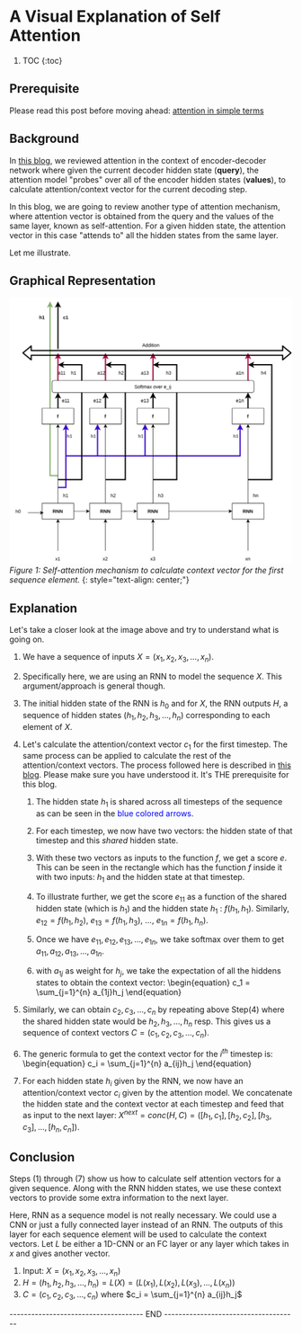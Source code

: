 # A Visual Explanation of Self Attention 

1. TOC
{:toc}

## Prerequisite

Please read this post before moving ahead: [attention in simple terms](https://nonlocal.github.io/2020/04/07/attention.html)


## Background

In [this blog](https://nonlocal.github.io/2020/04/07/attention.html), we reviewed attention in the context of encoder-decoder network where given the current decoder hidden state (**query**), the attention model "probes" over all of the encoder hidden states (**values**), to calculate attention/context vector for the current decoding step.

In this blog, we are going to review another type of attention mechanism, where attention vector is obtained from the query and the values of the same layer, known as self-attention. For a given hidden state, the attention vector in this case "attends to" all the hidden states from the same layer.

Let me illustrate. 

## Graphical Representation

![](/images/Attention.jpg)
*Figure 1: Self-attention mechanism to calculate context vector for the first sequence element.*
{: style="text-align: center;"}


## Explanation
Let's take a closer look at the image above and try to understand what is going on.
 
1. We have a sequence of inputs $X = (x_1, x_2, x_3, ..., x_n)$.
2. Specifically here, we are using an RNN to model the sequence $X$. This argument/approach is general though.
3. The initial hidden state of the RNN is $h_0$ and for $X$, the RNN outputs $H$, a sequence of hidden states $(h_1, h_2, h_3, ..., h_n)$ corresponding to each element of $X$.
4. Let's calculate the attention/context vector $c_1$ for the first timestep. The same process can be applied to calculate the rest of the attention/context vectors. The process followed here is described in [this blog](https://nonlocal.github.io/2020/04/07/attention.html). Please make sure you have understood it. It's THE prerequisite for this blog.

    1. The hidden state $h_1$ is shared across all timesteps of the sequence as can be seen in the <span style="color:blue">blue colored arrows</span>.
    
    2. For each timestep, we now have two vectors: the hidden state of that timestep and this _shared_ hidden state.
    
    3. With these two vectors as inputs to the function $f$, we get a score $e$. This can be seen in the rectangle which has the function $f$ inside it with two inputs: $h_1$ and the hidden state at that timestep. 
    
    4. To illustrate further, we get the score $e_{11}$ as a function of the shared hidden state (which is $h_1$) and the hidden state $h_1$ : $f(h_1, h_1)$. Similarly, $e_{12} = f(h_1, h_2)$, $e_{13} = f(h_1, h_3)$, ..., $e_{1n} = f(h_1, h_n)$.
    
    5. Once we have $e_{11}, e_{12}, e_{13}, ..., e_{1n}$, we take softmax over them to get $a_{11}, a_{12}, a_{13}, ..., a_{1n}$.
    
    6. with $a_{1j}$ as weight for $h_j$, we take the expectation of all the hiddens states to obtain the context vector: 
    \begin{equation}
    c_1 = \sum_{j=1}^{n} a_{1j}h_j
    \end{equation}
5. Similarly, we can obtain $c_2, c_3, ..., c_n$ by repeating above Step(4) where the shared hidden state would be $h_2, h_3, ..., h_n$ resp. This gives us a sequence of context vectors $C = (c_1, c_2, c_3, ..., c_n)$.
6. The generic formula to get the context vector for the $i^{th}$ timestep is: 
\begin{equation}
c_i = \sum_{j=1}^{n} a_{ij}h_j
\end{equation}
7. For each hidden state $h_i$ given by the RNN, we now have an attention/context vector $c_i$ given by the attention model. We concatenate the hidden state and the context vector at each timestep and feed that as input to the next layer: $X^{next} = conc(H, C) = ([h_1, c_1], [h_2, c_2], [h_3, c_3], ..., [h_n, c_n])$.


## Conclusion

Steps (1) through (7) show us how to calculate self attention vectors for a given sequence. Along with the RNN hidden states, we use these context vectors to provide some extra information to the next layer.

Here, RNN as a sequence model is not really necessary. We could use a CNN or just a fully connected layer instead of an RNN. The outputs of this layer for each sequence element will be used to calculate the context vectors.
Let $L$ be either a 1D-CNN or an FC layer or any layer which takes in $x$ and gives another vector.

1. Input: $X = (x_1, x_2, x_3, ..., x_n)$
2. $H = (h_1, h_2, h_3, ..., h_n) = L(X) = (L(x_1), L(x_2), L(x_3), ..., L(x_n))$
3. $C = (c_1, c_2, c_3, ..., c_n)$ where $c_i = \sum_{j=1}^{n} a_{ij}h_j$


------------------------------------- END -------------------------------------
